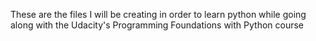 These are the files I will be creating in order to learn python while going along with the Udacity's Programming Foundations with Python course

